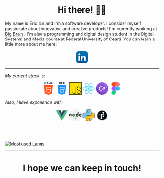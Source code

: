 <h1 align='center'> Hi there! ✌🏾</h1>

<p> My name is Eric Ian and I'm a software developer. I consider myself passionate about innovative and creative products! I'm currently working at <a href="https://www.linkedin.com/company/bigbrain/">Big Brain </a>. I'm also a programming and digital design student in the Digital Systems and Media course at Federal University of Ceará. You can learn a little more about me here: </p>

<p align='center'>
  <a  href="https://www.linkedin.com/in/eric-ian-noronha-junqueira-bb40091a7/"> <img height="40" src="https://github.com/ericiannj/ericiannj/blob/main/images/linkedin.png? raw=true"></a>
</p>

---

*My current stack is:*

<p align='center'>
  <img height="40" src="https://github.com/ericiannj/ericiannj/blob/main/images/html.png?raw=true">
  <img height="40" src="https://github.com/ericiannj/ericiannj/blob/main/images/css.png?raw=true">
  <img height="40" src="https://github.com/ericiannj/ericiannj/blob/main/images/js.png?raw=true">
  <img height="40" src="https://github.com/ericiannj/ericiannj/blob/main/images/react.png?raw=true">
  <img height="40" src="https://github.com/ericiannj/ericiannj/blob/main/images/C%23.png?raw=true">
  <img height="40" src="https://github.com/ericiannj/ericiannj/blob/main/images/figma.png?raw=true">
</p>

*Also, I have experience with:*

<p align='center'>
  <img height="40" src="https://github.com/ericiannj/ericiannj/blob/main/images/vue.png?raw=true">
  <img height="40" src="https://github.com/ericiannj/ericiannj/blob/main/images/nodejs.png?raw=true">
  <img height="40" src="https://github.com/ericiannj/ericiannj/blob/main/images/python.png?raw=true">
  <img height="40" src="https://github.com/ericiannj/ericiannj/blob/main/images/processing.png?raw=true">
</p>

<br />
<br />

[![Most used Langs](https://github-readme-stats.vercel.app/api/top-langs/?username=ericiannj&layout=compact)](https://github.com/anuraghazra/github-readme-stats)  
  
---

<h1 align='center'> I hope we can keep in touch! </h1>
